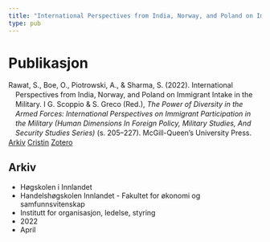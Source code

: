 ```yaml
---
title: "International Perspectives from India, Norway, and Poland on Immigrant Intake in the Military"
type: pub
---
```

<h1>Publikasjon</h1>
<article id="csl-bib-container-YWKGX925" class="csl-bib-container">
  <div class="csl-bib-body" style="line-height: 1.35; padding-left: 1em; text-indent:-1em;">
  <div class="csl-entry">Rawat, S., Boe, O., Piotrowski, A., &amp; Sharma, S. (2022). International Perspectives from India, Norway, and Poland on Immigrant Intake in the Military. I G. Scoppio &amp; S. Greco (Red.), <i>The Power of Diversity in the Armed Forces: International Perspectives on Immigrant Participation in the Military (Human Dimensions In Foreign Policy, Military Studies, And Security Studies Series)</i> (s. 205&#x2013;227). McGill-Queen&#x2019;s University Press.</div>
</div>
  <div class="csl-bib-buttons">
    <a href="#taxonomy-article-YWKGX925" class="csl-bib-button">Arkiv</a>
    <a href="https://app.cristin.no/results/show.jsf?id=2018715" alt="Cristin URL" class="csl-bib-button">Cristin</a>
    <a href="http://zotero.org/groups/5022929/items/YWKGX925" alt="Zotero URL" class="csl-bib-button">Zotero</a>
  </div>
  <div id="csl-bib-meta-container-YWKGX925"></div>
</article>
<div id="csl-bib-meta-YWKGX925" class="csl-bib-meta">
  <article id="taxonomy-article-YWKGX925" class="taxonomy-article">
    <h1>Arkiv</h1>
    <ul>
      <li>Høgskolen i Innlandet</li>
      <li>Handelshøgskolen Innlandet - Fakultet for økonomi og samfunnsvitenskap</li>
      <li>Institutt for organisasjon, ledelse, styring</li>
      <li>2022</li>
      <li>April</li>
    </ul>
  </article>
</div>
